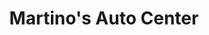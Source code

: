 ---
title: "Martino's Auto Center"
url: /doylestown/martinos-auto-center-north-main-street/
shop: Autowerkstatt
---